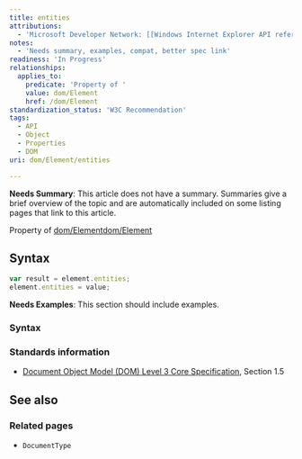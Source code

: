 ```yaml
---
title: entities
attributions:
  - 'Microsoft Developer Network: [[Windows Internet Explorer API reference](http://msdn.microsoft.com/en-us/library/ie/hh828809%28v=vs.85%29.aspx) Article]'
notes:
  - 'Needs summary, examples, compat, better spec link'
readiness: 'In Progress'
relationships:
  applies_to:
    predicate: 'Property of '
    value: dom/Element
    href: /dom/Element
standardization_status: 'W3C Recommendation'
tags:
  - API
  - Object
  - Properties
  - DOM
uri: dom/Element/entities

---
```

**Needs Summary**: This article does not have a summary. Summaries give a brief overview of the topic and are automatically included on some listing pages that link to this article.

Property of [dom/Element](/dom/Element)[dom/Element](/dom/Element)

## Syntax

``` js
var result = element.entities;
element.entities = value;
```

**Needs Examples**: This section should include examples.

### Syntax

### Standards information

-   [Document Object Model (DOM) Level 3 Core Specification](http://go.microsoft.com/fwlink/p/?linkid=182717), Section 1.5

## See also

### Related pages

-   `DocumentType`
